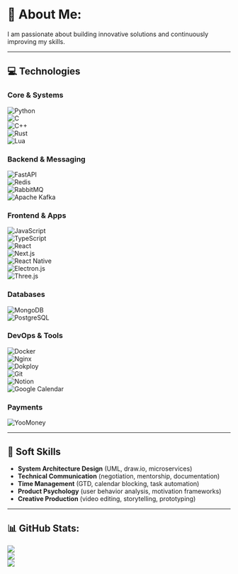 # 💫 About Me:
I am passionate about building innovative solutions and continuously improving my skills.

---

## 💻 **Technologies**  

### **Core & Systems**  
![Python](https://img.shields.io/badge/python-3670A0?style=for-the-badge&logo=python&logoColor=ffdd54)  
![C](https://img.shields.io/badge/c-%2300599C.svg?style=for-the-badge&logo=c&logoColor=white)  
![C++](https://img.shields.io/badge/c++-%2300599C.svg?style=for-the-badge&logo=c%2B%2B&logoColor=white)  
![Rust](https://img.shields.io/badge/rust-%23000000.svg?style=for-the-badge&logo=rust&logoColor=white)  
![Lua](https://img.shields.io/badge/lua-%232C2D72.svg?style=for-the-badge&logo=lua&logoColor=white)  

### **Backend & Messaging**  
![FastAPI](https://img.shields.io/badge/FastAPI-005571?style=for-the-badge&logo=fastapi)  
![Redis](https://img.shields.io/badge/redis-%23DD0031.svg?style=for-the-badge&logo=redis&logoColor=white)  
![RabbitMQ](https://img.shields.io/badge/rabbitmq-FF6600?style=for-the-badge&logo=rabbitmq&logoColor=white)  
![Apache Kafka](https://img.shields.io/badge/Apache%20Kafka-000?style=for-the-badge&logo=apachekafka)  

### **Frontend & Apps**  
![JavaScript](https://img.shields.io/badge/javascript-%23323330.svg?style=for-the-badge&logo=javascript&logoColor=%23F7DF1E)  
![TypeScript](https://img.shields.io/badge/typescript-%23007ACC.svg?style=for-the-badge&logo=typescript&logoColor=white)  
![React](https://img.shields.io/badge/react-%2320232a.svg?style=for-the-badge&logo=react&logoColor=%2361DAFB)  
![Next.js](https://img.shields.io/badge/Next.js-000?style=for-the-badge&logo=next.js&logoColor=white)  
![React Native](https://img.shields.io/badge/react_native-%2320232a.svg?style=for-the-badge&logo=react&logoColor=%2361DAFB)  
![Electron.js](https://img.shields.io/badge/Electron-191970?style=for-the-badge&logo=Electron&logoColor=white)  
![Three.js](https://img.shields.io/badge/threejs-black?style=for-the-badge&logo=three.js&logoColor=white)  

### **Databases**  
![MongoDB](https://img.shields.io/badge/MongoDB-%234ea94b.svg?style=for-the-badge&logo=mongodb&logoColor=white)  
![PostgreSQL](https://img.shields.io/badge/postgresql-%23316192.svg?style=for-the-badge&logo=postgresql&logoColor=white)  

### **DevOps & Tools**  
![Docker](https://img.shields.io/badge/docker-%230db7ed.svg?style=for-the-badge&logo=docker&logoColor=white)  
![Nginx](https://img.shields.io/badge/nginx-%23009639.svg?style=for-the-badge&logo=nginx&logoColor=white)  
![Dokploy](https://img.shields.io/badge/Dokploy-3C5A99?style=for-the-badge&logo=vercel&logoColor=white)  
![Git](https://img.shields.io/badge/git-%23F05033.svg?style=for-the-badge&logo=git&logoColor=white)  
![Notion](https://img.shields.io/badge/Notion-%23000000.svg?style=for-the-badge&logo=notion&logoColor=white)  
![Google Calendar](https://img.shields.io/badge/Google%20Calendar-4285F4?style=for-the-badge&logo=google-calendar&logoColor=white)  

### **Payments**  
![YooMoney](https://img.shields.io/badge/YooMoney-FF0000?style=for-the-badge&logo=yoomoney&logoColor=white)  

---

## 🌟 **Soft Skills**  
- **System Architecture Design** (UML, draw.io, microservices)  
- **Technical Communication** (negotiation, mentorship, documentation)  
- **Time Management** (GTD, calendar blocking, task automation)  
- **Product Psychology** (user behavior analysis, motivation frameworks)  
- **Creative Production** (video editing, storytelling, prototyping)  

---

## 📊 GitHub Stats:
![](https://github-readme-stats.vercel.app/api?username=mordvn&theme=dark&hide_border=false&include_all_commits=false&count_private=false)<br/>
![](https://github-readme-streak-stats.herokuapp.com/?user=mordvn&theme=dark&hide_border=false)<br/>
![](https://github-readme-stats.vercel.app/api/top-langs/?username=mordvn&theme=dark&hide_border=false&include_all_commits=false&count_private=false&layout=compact)

